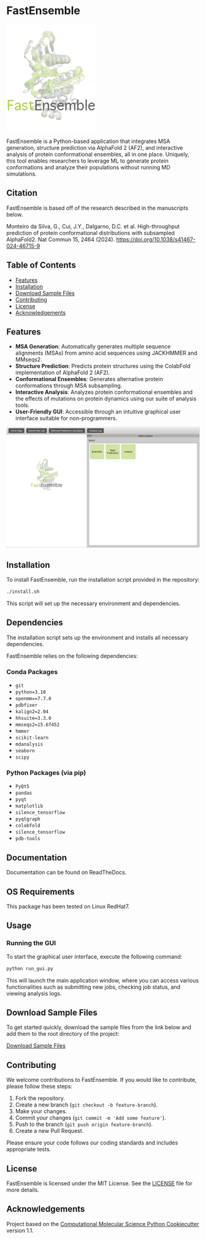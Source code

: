 # FastEnsemble
![FastEnsemble Logo](background_logo.png)

FastEnsemble is a Python-based application that integrates MSA generation, structure prediction via AlphaFold 2 (AF2), and interactive analysis of protein conformational ensembles, all in one place. Uniquely, this tool enables researchers to leverage ML to generate protein conformations and analyze their populations without running MD simulations.

## Citation
FastEnsemble is based off of the research described in the manuscripts below.

Monteiro da Silva, G., Cui, J.Y., Dalgarno, D.C. et al. High-throughput prediction of protein conformational distributions with subsampled AlphaFold2. Nat Commun 15, 2464 (2024). https://doi.org/10.1038/s41467-024-46715-9 

## Table of Contents
- [Features](#features)
- [Installation](#installation)
- [Download Sample Files](#download-sample-files)
- [Contributing](#contributing)
- [License](#license)
- [Acknowledgements](#acknowledgements)

## Features

- **MSA Generation**: Automatically generates multiple sequence alignments (MSAs) from amino acid sequences using JACKHMMER and MMseqs2.
- **Structure Prediction**: Predicts protein structures using the ColabFold implementation of AlphaFold 2 (AF2).
- **Conformational Ensembles**: Generates alternative protein conformations through MSA subsampling.
- **Interactive Analysis**: Analyzes protein conformational ensembles and the effects of mutations on protein dynamics using our suite of analysis tools.
- **User-Friendly GUI**: Accessible through an intuitive graphical user interface suitable for non-programmers.

![alt text](image.png)

## Installation

To install FastEnsemble, run the installation script provided in the repository:

```bash
./install.sh
```

This script will set up the necessary environment and dependencies.

## Dependencies

The installation script sets up the environment and installs all necessary dependencies. 

FastEnsemble relies on the following dependencies:

### Conda Packages

- `git`
- `python=3.10`
- `openmm==7.7.0`
- `pdbfixer`
- `kalign2=2.04`
- `hhsuite=3.3.0`
- `mmseqs2=15.6f452`
- `hmmer`
- `scikit-learn`
- `mdanalysis`
- `seaborn`
- `scipy`

### Python Packages (via pip)

- `PyQt5`
- `pandas`
- `pyqt`
- `matplotlib`
- `silence_tensorflow`
- `pyqtgraph`
- `colabfold`
- `silence_tensorflow`
- `pdb-tools`


## Documentation

Documentation can be found on ReadTheDocs.

## OS Requirements

This package has been tested on Linux RedHat7.

## Usage

### Running the GUI

To start the graphical user interface, execute the following command:

```bash
python run_gui.py
```

This will launch the main application window, where you can access various functionalities such as submitting new jobs, checking job status, and viewing analysis logs.

## Download Sample Files

To get started quickly, download the sample files from the link below and add them to the root directory of the project:

[Download Sample Files](https://drive.google.com/drive/folders/1ev5HfWVyMTBw3FRtKWxYaswuaIXvC1FS?usp=drive_link)

## Contributing

We welcome contributions to FastEnsemble. If you would like to contribute, please follow these steps:

1. Fork the repository.
2. Create a new branch (`git checkout -b feature-branch`).
3. Make your changes.
4. Commit your changes (`git commit -m 'Add some feature'`).
5. Push to the branch (`git push origin feature-branch`).
6. Create a new Pull Request.

Please ensure your code follows our coding standards and includes appropriate tests.

## License

FastEnsemble is licensed under the MIT License. See the [LICENSE](LICENSE) file for more details.


## Acknowledgements

Project based on the [Computational Molecular Science Python Cookiecutter](https://github.com/molssi/cookiecutter-cms) version 1.1. 



